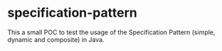 # specification-pattern
This a small POC to test the usage of the Specification Pattern (simple, dynamic and composite) in Java.
